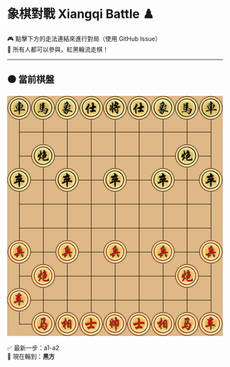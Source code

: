# 象棋對戰 Xiangqi Battle ♟️

🎮 點擊下方的走法連結來進行對局（使用 GitHub Issue）  
👥 所有人都可以參與，紅黑輪流走棋！

---

## ⚫️ 當前棋盤

![current board](https://raw.githubusercontent.com/Asriel0727/xiangqi-battle/main/images/board.png?20250612190001)


✅ 最新一步：a1-a2  
🎯 現在輪到：**黑方**
